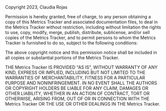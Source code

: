 Copyright 2023, Claudia Rojas

Permission is hereby granted, free of charge, to any person obtaining a copy of this Metrics Tracker and associated documentation files, to deal in the Metrics Tracker without restriction, including without limitation the rights to use, copy, modify, merge, publish, distribute, sublicense, and/or sell copies of the Metrics Tracker, and to permit persons to whom the Metrics Tracker is furnished to do so, subject to the following conditions:

The above copyright notice and this permission notice shall be included in all copies or substantial portions of the Metrics Tracker.

THE Metrics Tracker IS PROVIDED "AS IS", WITHOUT WARRANTY OF ANY KIND, EXPRESS OR IMPLIED, INCLUDING BUT NOT LIMITED TO THE WARRANTIES OF MERCHANTABILITY, FITNESS FOR A PARTICULAR PURPOSE AND NONINFRINGEMENT. IN NO EVENT SHALL THE AUTHORS OR COPYRIGHT HOLDERS BE LIABLE FOR ANY CLAIM, DAMAGES OR OTHER LIABILITY, WHETHER IN AN ACTION OF CONTRACT, TORT OR OTHERWISE, ARISING FROM, OUT OF OR IN CONNECTION WITH THE Metrics Tracker OR THE USE OR OTHER DEALINGS IN THE Metrics Tracker.